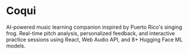 # Coqui
AI-powered music learning companion inspired by Puerto Rico's singing frog. Real-time pitch analysis, personalized feedback, and interactive practice sessions using React, Web Audio API, and 8+ Hugging Face ML models.
